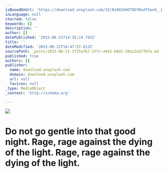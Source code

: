 ```yaml
---
isBasedOnUrl: 'https://download.unsplash.com/32/Bi0OSXHOT8OfBodf5ao9__DSC0224.jpg'
inLanguage: null
starred: false
keywords: []
description: ''
author: []
datePublished: '2015-06-21T14:35:24.793Z'
title: ''
dateModified: '2015-06-21T14:47:57.813Z'
sourcePath: _posts/2015-06-21-2f25a7b7-57fc-4441-b8d1-30a12ad77b7e.md
published: true
authors: []
publisher:
  name: download.unsplash.com
  domain: download.unsplash.com
  url: null
  favicon: null
_type: MediaObject
_context: 'http://schema.org'

---
```

![](https://download.unsplash.com/32/Bi0OSXHOT8OfBodf5ao9__DSC0224.jpg)

# Do not go gentle into that good night. Rage, rage against the dying of the light. Rage, rage against the dying of the light.